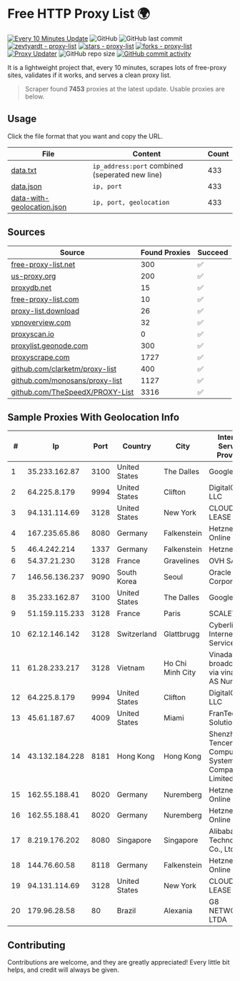 
# Free HTTP Proxy List 🌍

[![Every 10 Minutes Update](https://github.com/mertguvencli/http-proxy-list/actions/workflows/main.yml/badge.svg?branch=main)](https://github.com/mertguvencli/http-proxy-list/actions/workflows/main.yml)
![GitHub](https://img.shields.io/github/license/mertguvencli/http-proxy-list)
![GitHub last commit](https://img.shields.io/github/last-commit/mertguvencli/http-proxy-list)
[![zevtyardt - proxy-list](https://img.shields.io/static/v1?label=zevtyardt&message=proxy-list&color=blue&logo=github)](https://github.com/zevtyardt/proxy-list "Go to GitHub repo")
[![stars - proxy-list](https://img.shields.io/github/stars/zevtyardt/proxy-list?style=social)](https://github.com/zevtyardt/proxy-list)
[![forks - proxy-list](https://img.shields.io/github/forks/zevtyardt/proxy-list?style=social)](https://github.com/zevtyardt/proxy-list)
[![Proxy Updater](https://github.com/zevtyardt/proxy-list/workflows/Proxy%20Updater/badge.svg)](https://github.com/zevtyardt/proxy-list/actions?query=workflow:"Proxy+Updater")
![GitHub repo size](https://img.shields.io/github/repo-size/zevtyardt/proxy-list)
[![GitHub commit activity](https://img.shields.io/github/commit-activity/m/zevtyardt/proxy-list?logo=commits)](https://github.com/zevtyardt/proxy-list/commits/main)

It is a lightweight project that, every 10 minutes, scrapes lots of free-proxy sites, validates if it works, and serves a clean proxy list.

> Scraper found **7453** proxies at the latest update. Usable proxies are below.

## Usage

Click the file format that you want and copy the URL.

|File|Content|Count|
|----|-------|-----|
|[data.txt](https://raw.githubusercontent.com/mertguvencli/http-proxy-list/main/proxy-list/data.txt)|`ip_address:port` combined (seperated new line)|433|
|[data.json](https://raw.githubusercontent.com/mertguvencli/http-proxy-list/main/proxy-list/data.json)|`ip, port`|433|
|[data-with-geolocation.json](https://raw.githubusercontent.com/mertguvencli/http-proxy-list/main/proxy-list/data-with-geolocation.json)|`ip, port, geolocation`|433|

## Sources

|Source|Found Proxies|Succeed|
|------|-------------|-------|
|[free-proxy-list.net](https://free-proxy-list.net)|300|✅|
|[us-proxy.org](https://www.us-proxy.org)|200|✅|
|[proxydb.net](http://proxydb.net)|15|✅|
|[free-proxy-list.com](https://free-proxy-list.com/?page=&port=&type%5B%5D=http&type%5B%5D=https&up_time=0&search=Search)|10|✅|
|[proxy-list.download](https://www.proxy-list.download/HTTP)|26|✅|
|[vpnoverview.com](https://vpnoverview.com/privacy/anonymous-browsing/free-proxy-servers)|32|✅|
|[proxyscan.io](https://www.proxyscan.io)|0|✅|
|[proxylist.geonode.com](https://proxylist.geonode.com/api/proxy-list?limit=300&page=1&sort_by=lastChecked&sort_type=desc&protocols=http,https)|300|✅|
|[proxyscrape.com](https://api.proxyscrape.com/v2/?request=displayproxies&protocol=http&timeout=10000&country=all&ssl=all&anonymity=all)|1727|✅|
|[github.com/clarketm/proxy-list](https://raw.githubusercontent.com/clarketm/proxy-list/master/proxy-list-raw.txt)|400|✅|
|[github.com/monosans/proxy-list](https://raw.githubusercontent.com/monosans/proxy-list/main/proxies/http.txt)|1127|✅|
|[github.com/TheSpeedX/PROXY-List](https://raw.githubusercontent.com/TheSpeedX/PROXY-List/master/http.txt)|3316|✅|


## Sample Proxies With Geolocation Info

|#|Ip|Port|Country|City|Internet Service Provider|
|-|--|----|-------|----|-------------------------|
|1|35.233.162.87|3100|United States|The Dalles|Google LLC|
|2|64.225.8.179|9994|United States|Clifton|DigitalOcean, LLC|
|3|94.131.114.69|3128|United States|New York|CLOUD LEASE Ltd|
|4|167.235.65.86|8080|Germany|Falkenstein|Hetzner Online GmbH|
|5|46.4.242.214|1337|Germany|Falkenstein|Hetzner|
|6|54.37.21.230|3128|France|Gravelines|OVH SAS|
|7|146.56.136.237|9090|South Korea|Seoul|Oracle Corporation|
|8|35.233.162.87|3100|United States|The Dalles|Google LLC|
|9|51.159.115.233|3128|France|Paris|SCALEWAY|
|10|62.12.146.142|3128|Switzerland|Glattbrugg|Cyberlink Internet Services AG|
|11|61.28.233.217|3128|Vietnam|Ho Chi Minh City|Vinadata broadcast via vinagame AS Number|
|12|64.225.8.179|9994|United States|Clifton|DigitalOcean, LLC|
|13|45.61.187.67|4009|United States|Miami|FranTech Solutions|
|14|43.132.184.228|8181|Hong Kong|Hong Kong|Shenzhen Tencent Computer Systems Company Limited|
|15|162.55.188.41|8020|Germany|Nuremberg|Hetzner Online GmbH|
|16|162.55.188.41|8020|Germany|Nuremberg|Hetzner Online GmbH|
|17|8.219.176.202|8080|Singapore|Singapore|Alibaba (US) Technology Co., Ltd.|
|18|144.76.60.58|8118|Germany|Falkenstein|Hetzner Online GmbH|
|19|94.131.114.69|3128|United States|New York|CLOUD LEASE Ltd|
|20|179.96.28.58|80|Brazil|Alexania|G8 NETWORKS LTDA|



## Contributing

Contributions are welcome, and they are greatly appreciated! Every
little bit helps, and credit will always be given.

